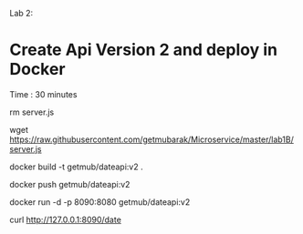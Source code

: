 Lab 2: 
# Create Api Version 2 and deploy in Docker #
Time : 30 minutes

rm server.js

wget https://raw.githubusercontent.com/getmubarak/Microservice/master/lab1B/server.js

docker build -t getmub/dateapi:v2 .

docker push getmub/dateapi:v2

docker run -d -p 8090:8080 getmub/dateapi:v2

curl http://127.0.0.1:8090/date
